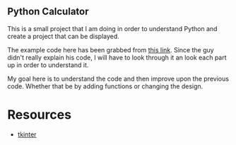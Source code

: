 ## Python Calculator

This is a small project that I am doing in order to understand Python and create a project that can be displayed.

The example code here has been grabbed from [this link](https://www.youtube.com/watch?v=J-mvqlkHOHY). Since the guy didn't really explain his code, I will have to look through it an look each part up in order to understand it.

My goal here is to understand the code and then improve upon the previous code. Whether that be by adding functions or changing the design.

# Resources

* [tkinter](https://docs.python.org/3/library/tk.html) 
